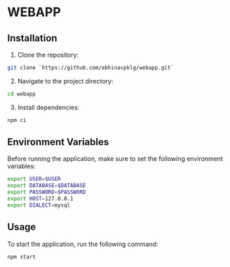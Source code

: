 # WEBAPP
## Installation

1. Clone the repository:

```bash
git clone `https://github.com/abhinavpklg/webapp.git`
```

2. Navigate to the project directory:

```bash
cd webapp
```

3. Install dependencies:

```bash
npm ci
```

## Environment Variables

Before running the application, make sure to set the following environment variables:

```bash
export USER=$USER
export DATABASE=$DATABASE
export PASSWORD=$PASSWORD
export HOST=127.0.0.1
export DIALECT=mysql
```

## Usage

To start the application, run the following command:

```bash
npm start
```
